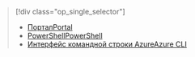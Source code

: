 > [!div class="op_single_selector"]
> * [<span data-ttu-id="68a57-101">Портал</span><span class="sxs-lookup"><span data-stu-id="68a57-101">Portal</span></span>](../articles/virtual-network/virtual-network-manage-nsg-arm-portal.md)
> * [<span data-ttu-id="68a57-102">PowerShell</span><span class="sxs-lookup"><span data-stu-id="68a57-102">PowerShell</span></span>](../articles/virtual-network/virtual-network-manage-nsg-arm-ps.md)
> * [<span data-ttu-id="68a57-103">Интерфейс командной строки Azure</span><span class="sxs-lookup"><span data-stu-id="68a57-103">Azure CLI</span></span>](../articles/virtual-network/virtual-network-manage-nsg-arm-cli.md)